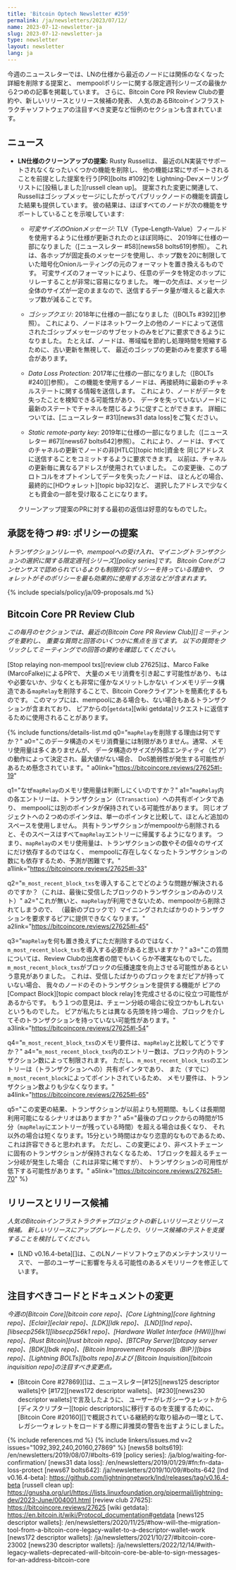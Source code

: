 ```yaml
---
title: 'Bitcoin Optech Newsletter #259'
permalink: /ja/newsletters/2023/07/12/
name: 2023-07-12-newsletter-ja
slug: 2023-07-12-newsletter-ja
type: newsletter
layout: newsletter
lang: ja
---
```

今週のニュースレターでは、LNの仕様から最近のノードには関係のなくなった詳細を削除する提案と、
mempoolポリシーに関する限定週刊シリーズの最後から2つめの記事を掲載しています。
さらに、Bitcoin Core PR Review Clubの要約や、新しいリリースとリリース候補の発表、
人気のあるBitcoinインフラストラクチャソフトウェアの注目すべき変更など恒例のセクションも含まれています。

## ニュース

- **LN仕様のクリーンアップの提案:** Rusty Russellは、
  最近のLN実装でサポートされなくなったいくつかの機能を削除し、
  他の機能は常にサポートされることを前提とした提案を行う[PR][bolts #1092]を
  Lightning-Devメーリングリストに[投稿しました][russell clean up]。
  提案された変更に関連して、Russellはゴシップメッセージにしたがってパブリックノードの機能を調査した結果も提供しています。
  彼の結果は、ほぼすべてのノードが次の機能をサポートしていることを示唆しています:

  - *可変サイズのOnionメッセージ:* TLV（Type-Length-Value）フィールドを使用するように仕様が更新されたのとほぼ同時に、
    2019年に仕様の一部になりました（[ニュースレター #58][news58 bolts619]参照）。
    これは、各ホップが固定長のメッセージを使用し、ホップ数を20に制限していた暗号化Onionルーティングの元のフォーマットを置き換えるものです。
    可変サイズのフォーマットにより、任意のデータを特定のホップにリレーすることが非常に容易になりました。
    唯一の欠点は、メッセージ全体のサイズが一定のままなので、送信するデータ量が増えると最大ホップ数が減ることです。

  - *<!--gossip-queries-->ゴシップクエリ:* 2018年に仕様の一部になりました（[BOLTs #392][]参照）。
    これにより、ノードはネットワーク上の他のノードによって送信されたゴシップメッセージのサブセットのみをピアに要求できるようになりました。
    たとえば、ノードは、帯域幅を節約し処理時間を短縮するために、古い更新を無視して、
    最近のゴシップの更新のみを要求する場合があります。

  - *Data Loss Protection:* 2017年に仕様の一部になりました（[BOLTs #240][]参照）。
    この機能を使用するノードは、再接続時に最新のチャネルステートに関する情報を送信します。
    これにより、ノードがデータを失ったことを検知できる可能性があり、
    データを失っていないノードに最新のステートでチャネルを閉じるように促すことができます。
    詳細については、[ニュースレター #31][news31 data loss]をご覧ください。

  - *Static remote-party key:* 2019年に仕様の一部になりました（[ニュースレター #67][news67 bolts642]参照）。
    これにより、ノードは、すべてのチャネルの更新でノードの非[HTLC][topic htlc]資金を
    同じアドレスに送信することをコミットするように要求できます。
    以前は、チャネルの更新毎に異なるアドレスが使用されていました。
    この変更後、このプロトコルをオプトインしてデータを失ったノードは、
    ほとんどの場合、最終的に[HDウォレット][topic bip32]など、
    選択したアドレスで少なくとも資金の一部を受け取ることになります。

  クリーンアップ提案のPRに対する最初の返信は好意的なものでした。

## 承認を待つ #9: ポリシーの提案

_トランザクションリレーや、mempoolへの受け入れ、マイニングトランザクションの選択に関する限定週刊[シリーズ][policy series]です。
Bitcoin Coreがコンセンサスで認められているよりも制限的なポリシーを持っている理由や、
ウォレットがそのポリシーを最も効果的に使用する方法などが含まれます。_

{% include specials/policy/ja/09-proposals.md %}

## Bitcoin Core PR Review Club

*この毎月のセクションでは、最近の[Bitcoin Core PR Review Club][]ミーティングを要約し、
重要な質問と回答のいくつかに焦点を当てます。
以下の質問をクリックしてミーティングでの回答の要約を確認してください。*

[Stop relaying non-mempool txs][review club 27625]は、Marco Falke (MarcoFalke)によるPRで、
大量のメモリ消費を引き起こす可能性があり、もはや必要ないか、少なくとも非常に僅かなメリットしかない
インメモリデータ構造である`mapRelay`を削除することで、Bitcoin Coreクライアントを簡素化するものです。
このマップには、mempoolにある場合も、ない場合もあるトランザクションが含まれており、
ピアからの[`getdata`][wiki getdata]リクエストに返信するために使用されることがあります。

{% include functions/details-list.md
  q0="<!--what-are-the-reasons-to-remove-maprelay-->`mapRelay`を削除する理由は何ですか？"
  a0="このデータ構造のメモリ消費量には制限がありません。通常、メモリ使用量は多くありませんが、
      データ構造のサイズが外部エンティティ（ピア）の動作によって決定され、最大値がない場合、
      DoS脆弱性が発生する可能性があるため懸念されています。"
  a0link="https://bitcoincore.reviews/27625#l-19"

  q1="なぜ`mapRelay`のメモリ使用量は判断しにくいのですか？"
  a1="`mapRelay`内の各エントリーは、トランザクション（`CTransaction`）への共有ポインタであり、
      mempoolには別のポインタが保持されている可能性があります。
      同じオブジェクトへの２つめのポインタは、単一のポインタと比較して、ほとんど追加のスペースを使用しません。
      共有トランザクションがmempoolから削除されると、そのスペースはすべて`mapRelay`エントリーに帰属するようになります。
      つまり、`mapRelay`のメモリ使用量は、トランザクションの数やその個々のサイズにだけ依存するのではなく、
      mempoolに存在しなくなったトランザクションの数にも依存するため、予測が困難です。"
  a1link="https://bitcoincore.reviews/27625#l-33"

  q2="`m_most_recent_block_txs`を導入することでどのような問題が解決されるのですか？（これは、最後に受信したブロックのトランザクションのみのリスト）"
  a2="これが無いと、`mapRelay`が利用できないため、mempoolから削除されてしまうので、
      （最新のブロックで）マイニングされたばかりのトランザクションを要求するピアに提供できなくなります。"
  a2link="https://bitcoincore.reviews/27625#l-45"

  q3="`mapRelay`を何も置き換えずにただ削除するのではなく、`m_most_recent_block_txs`を導入する必要があると思いますか？"
  a3="この質問については、Review Clubの出席者の間でもいくらか不確実なものでした。
      `m_most_recent_block_txs`がブロックの伝播速度を向上させる可能性があるという意見がありました。
      これは、受信したばかりのブロックをまだピアが持っていない場合、
      我々のノードのそのトランザクションを提供する機能が
      ピアの[Compact Block][topic compact block relay]を完成させるのに役立つ可能性があるからです。
      もう１つの意見は、チェーン分岐の場合に役立つかもしれないというものでした。
      ピアが私たちとは異なる先頭を持つ場合、ブロックを介してそのトランザクションを持っていない可能性があります。"
  a3link="https://bitcoincore.reviews/27625#l-54"

  q4="`m_most_recent_block_txs`のメモリ要件は、`mapRelay`と比較してどうですか？"
  a4="`m_most_recent_block_txs`内のエントリー数は、ブロック内のトランザクション数によって制限されます。
      ただし、`m_most_recent_block_txs`のエントリーは（トランザクションへの）共有ポインタであり、
      また（すでに）`m_most_recent_block`によってポイントされているため、
      メモリ要件は、トランザクション数よりも少なくなります。"
  a4link="https://bitcoincore.reviews/27625#l-65"

  q5="<!--are-there-scenarios-in-which-transactions-would-be-made-available-for-a-shorter-or-longer-time-than-before-as-a-result-of-this-change-->この変更の結果、トランザクションが以前よりも短期間、もしくは長期間利用可能になるシナリオはありますか？"
  a5="最後のブロックからの時間が15分（`mapRelay`にエントリーが残っている時間）を超える場合は長くなり、
      それ以外の場合は短くなります。15分という時間はかなり恣意的なものであるため、これは許容できると思われます。
      ただし、この変更により、非ベストチェーンに固有のトランザクションが保持されなくなるため、
      1ブロックを超えるチェーン分岐が発生した場合（これは非常に稀ですが）、
      トランザクションの可用性が低下する可能性があります。"
  a5link="https://bitcoincore.reviews/27625#l-70"
%}

## リリースとリリース候補

*人気のBitcoinインフラストラクチャプロジェクトの新しいリリースとリリース候補。
新しいリリースにアップグレードしたり、リリース候補のテストを支援することを検討してください。*

- [LND v0.16.4-beta][]は、このLNノードソフトウェアのメンテナンスリリースで、
  一部のユーザーに影響を与える可能性のあるメモリリークを修正しています。

## 注目すべきコードとドキュメントの変更

*今週の[Bitcoin Core][bitcoin core repo]、[Core
Lightning][core lightning repo]、[Eclair][eclair repo]、[LDK][ldk repo]、
[LND][lnd repo]、[libsecp256k1][libsecp256k1 repo]、[Hardware Wallet
Interface (HWI)][hwi repo]、[Rust Bitcoin][rust bitcoin repo]、[BTCPay
Server][btcpay server repo]、[BDK][bdk repo]、[Bitcoin Improvement
Proposals（BIP）][bips repo]、[Lightning BOLTs][bolts repo]および
[Bitcoin Inquisition][bitcoin inquisition repo]の注目すべき変更点。*

- [Bitcoin Core #27869][]は、ニュースレター[#125][news125 descriptor wallets]や
  [#172][news172 descriptor wallets]、[#230][news230 descriptor wallets]で言及したように、
  ユーザーがレガシーウォレットから[ディスクリプター][topic descriptors]に移行するのを支援するために、
  [Bitcoin Core #20160][]で概説されている継続的な取り組みの一環として、
  レガシーウォレットをロードする際に非推奨の警告を出すようにしました。

{% include references.md %}
{% include linkers/issues.md v=2 issues="1092,392,240,20160,27869" %}
[news58 bolts619]: /en/newsletters/2019/08/07/#bolts-619
[policy series]: /ja/blog/waiting-for-confirmation/
[news31 data loss]: /en/newsletters/2019/01/29/#fn:fn-data-loss-protect
[news67 bolts642]: /ja/newsletters/2019/10/09/#bolts-642
[lnd v0.16.4-beta]: https://github.com/lightningnetwork/lnd/releases/tag/v0.16.4-beta
[russell clean up]: https://gnusha.org/url/https://lists.linuxfoundation.org/pipermail/lightning-dev/2023-June/004001.html
[review club 27625]: https://bitcoincore.reviews/27625
[wiki getdata]: https://en.bitcoin.it/wiki/Protocol_documentation#getdata
[news125 descriptor wallets]: /en/newsletters/2020/11/25/#how-will-the-migration-tool-from-a-bitcoin-core-legacy-wallet-to-a-descriptor-wallet-work
[news172 descriptor wallets]: /ja/newsletters/2021/10/27/#bitcoin-core-23002
[news230 descriptor wallets]: /ja/newsletters/2022/12/14/#with-legacy-wallets-deprecated-will-bitcoin-core-be-able-to-sign-messages-for-an-address-bitcoin-core
